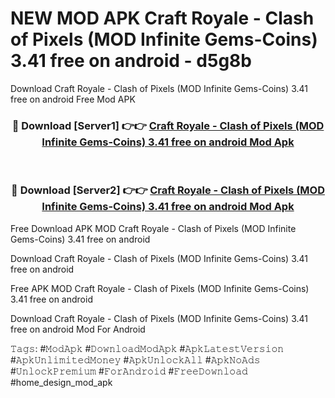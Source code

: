 # NEW MOD APK Craft Royale - Clash of Pixels (MOD Infinite Gems-Coins) 3.41 free on android - d5g8b
Download Craft Royale - Clash of Pixels (MOD Infinite Gems-Coins) 3.41 free on android Free Mod APK

<div align="center">
<h3>🔴 Download [Server1] 👉👉 <a href="https://apk-comot.site?title=Craft_Royale_-_Clash_of_Pixels_(MOD_Infinite_Gems-Coins)_3.41_free_on_android">Craft Royale - Clash of Pixels (MOD Infinite Gems-Coins) 3.41 free on android Mod Apk</a></h3><br>

<h3>🔴 Download [Server2] 👉👉 <a href="https://apk-comot.site?title=Craft_Royale_-_Clash_of_Pixels_(MOD_Infinite_Gems-Coins)_3.41_free_on_android">Craft Royale - Clash of Pixels (MOD Infinite Gems-Coins) 3.41 free on android Mod Apk</a></h3>
</div>


Free Download APK MOD Craft Royale - Clash of Pixels (MOD Infinite Gems-Coins) 3.41 free on android

Download Craft Royale - Clash of Pixels (MOD Infinite Gems-Coins) 3.41 free on android 

Free APK MOD Craft Royale - Clash of Pixels (MOD Infinite Gems-Coins) 3.41 free on android 

Download Craft Royale - Clash of Pixels (MOD Infinite Gems-Coins) 3.41 free on android Mod For Android

𝚃𝚊𝚐𝚜: #𝙼𝚘𝚍𝙰𝚙𝚔 #𝙳𝚘𝚠𝚗𝚕𝚘𝚊𝚍𝙼𝚘𝚍𝙰𝚙𝚔 #𝙰𝚙𝚔𝙻𝚊𝚝𝚎𝚜𝚝𝚅𝚎𝚛𝚜𝚒𝚘𝚗 #𝙰𝚙𝚔𝚄𝚗𝚕𝚒𝚖𝚒𝚝𝚎𝚍𝙼𝚘𝚗𝚎𝚢 #𝙰𝚙𝚔𝚄𝚗𝚕𝚘𝚌𝚔𝙰𝚕𝚕 #𝙰𝚙𝚔𝙽𝚘𝙰𝚍𝚜 #𝚄𝚗𝚕𝚘𝚌𝚔𝙿𝚛𝚎𝚖𝚒𝚞𝚖 #𝙵𝚘𝚛𝙰𝚗𝚍𝚛𝚘𝚒𝚍 #𝙵𝚛𝚎𝚎𝙳𝚘𝚠𝚗𝚕𝚘𝚊𝚍 #home_design_mod_apk